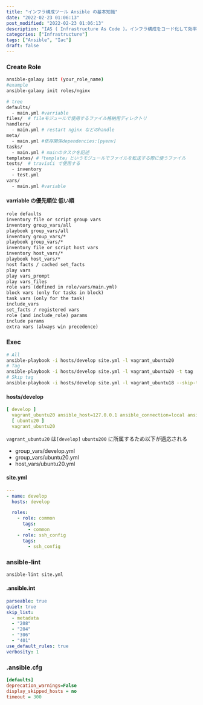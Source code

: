 ```yaml
---
title: "インフラ構成ツール Ansible の基本知識"
date: "2022-02-23 01:06:13"
post_modified: "2022-02-23 01:06:13"
description: "IAS ( Infrastructure As Code )。インフラ構成をコード化して効率アップ"
categories: ["Infrastructure"]
tags: ["Ansible", "Iac"]
draft: false
---
```


### Create Role

```bash
ansible-galaxy init (your_role_name)
#example
ansible-galaxy init roles/nginx
```

```bash
# tree
defaults/
  - main.yml #varriable
files/  # fileモジュールで使用するファイル格納用ディレクトリ
handlers/
  - main.yml # restart nginx などのhandle
meta/
  - main.yml #依存関係dependencies:[pyenv]
tasks/
  - main.yml # mainのタスクを記述
templates/ #「template」というモジュールでファイルを転送する際に使うファイル
tests/  # travisCi で使用する
  - inventory
  - test.yml
vars/
  - main.yml #variable
```

#### varriable の優先順位 低い順

```txt
role defaults
inventory file or script group vars
inventory group_vars/all
playbook group_vars/all
inventory group_vars/*
playbook group_vars/*
inventory file or script host vars
inventory host_vars/*
playbook host_vars/*
host facts / cached set_facts
play vars
play vars_prompt
play vars_files
role vars (defined in role/vars/main.yml)
block vars (only for tasks in block)
task vars (only for the task)
include_vars
set_facts / registered vars
role (and include_role) params
include params
extra vars (always win precedence)
```

### Exec

```bash
# All
ansible-playbook -i hosts/develop site.yml -l vagrant_ubuntu20
# Tag
ansible-playbook -i hosts/develop site.yml -l vagrant_ubuntu20 -t tag
# Skip tag
ansible-playbook -i hosts/develop site.yml -l vagrant_ubuntu18 --skip-tags tag
```

#### hosts/develop

```yaml
[ develop ]
  vagrant_ubuntu20 ansible_host=127.0.0.1 ansible_connection=local ansible_python_interpreter=/usr/bin/python3
  [ ubuntu20 ]
  vagrant_ubuntu20
```

`vagrant_ubuntu20` は`[develop]` `ubuntu200` に所属するため以下が適応される

- group_vars/develop.yml
- group_vars/ubuntu20.yml
- host_vars/ubuntu20.yml

#### site.yml

```yaml
---
- name: develop
  hosts: develop

  roles:
    - role: common
      tags:
        - common
    - role: ssh_config
      tags:
        - ssh_config
```

### ansible-lint

```bash
ansible-lint site.yml

```

#### .ansible.int

```yaml
parseable: true
quiet: true
skip_list:
  - metadata
  - "208"
  - "204"
  - "306"
  - "401"
use_default_rules: true
verbosity: 1
```

### .ansible.cfg

```ini
[defaults]
deprecation_warnings=False
display_skipped_hosts = no
timeout = 300
```
